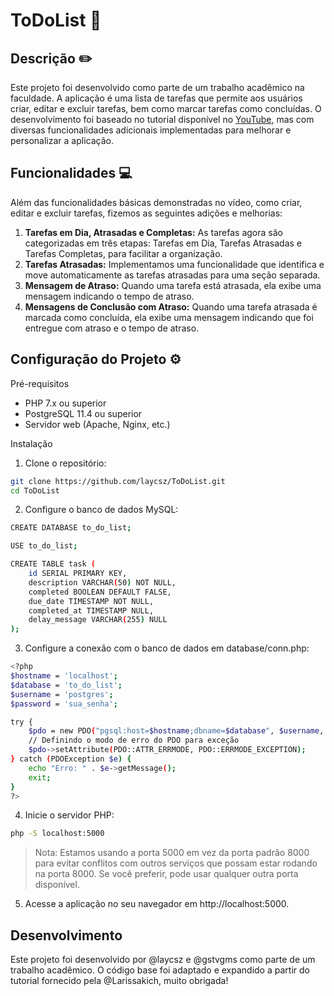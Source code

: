 # ToDoList 📝

## Descrição ✏️

<p>Este projeto foi desenvolvido como parte de um trabalho acadêmico na faculdade. A aplicação é uma lista de tarefas que permite aos usuários criar, editar e excluir tarefas, bem como marcar tarefas como concluídas. O desenvolvimento foi baseado no tutorial disponível no <a href = "https://youtu.be/7KWpDC12X7U?si=DE_iFl2mbbIJaB3A">YouTube</a>, mas com diversas funcionalidades adicionais implementadas para melhorar e personalizar a aplicação.</p>

## Funcionalidades 💻

<p>Além das funcionalidades básicas demonstradas no vídeo, como criar, editar e excluir tarefas, fizemos as seguintes adições e melhorias:</p>

1. **Tarefas em Dia, Atrasadas e Completas:** As tarefas agora são categorizadas em três etapas: Tarefas em Dia, Tarefas Atrasadas e Tarefas Completas, para facilitar a organização.
2. **Tarefas Atrasadas:** Implementamos uma funcionalidade que identifica e move automaticamente as tarefas atrasadas para uma seção separada.
3. **Mensagem de Atraso:** Quando uma tarefa está atrasada, ela exibe uma mensagem indicando o tempo de atraso.
4. **Mensagens de Conclusão com Atraso:** Quando uma tarefa atrasada é marcada como concluída, ela exibe uma mensagem indicando que foi entregue com atraso e o tempo de atraso.

## Configuração do Projeto ⚙️

Pré-requisitos

- PHP 7.x ou superior
- PostgreSQL 11.4 ou superior
- Servidor web (Apache, Nginx, etc.)

Instalação

1. Clone o repositório:

```bash
git clone https://github.com/laycsz/ToDoList.git
cd ToDoList
 ```

2. Configure o banco de dados MySQL:

```bash
CREATE DATABASE to_do_list;

USE to_do_list;

CREATE TABLE task (
    id SERIAL PRIMARY KEY,
    description VARCHAR(50) NOT NULL,
    completed BOOLEAN DEFAULT FALSE,
    due_date TIMESTAMP NOT NULL,
    completed_at TIMESTAMP NULL,
    delay_message VARCHAR(255) NULL
);

 ```

3. Configure a conexão com o banco de dados em database/conn.php:
```bash
<?php
$hostname = 'localhost';
$database = 'to_do_list';
$username = 'postgres';
$password = 'sua_senha';

try {
    $pdo = new PDO("pgsql:host=$hostname;dbname=$database", $username, $password);
    // Definindo o modo de erro do PDO para exceção
    $pdo->setAttribute(PDO::ATTR_ERRMODE, PDO::ERRMODE_EXCEPTION);
} catch (PDOException $e) {
    echo "Erro: " . $e->getMessage();
    exit;
}
?>
 ```
4. Inicie o servidor PHP:
```bash
php -S localhost:5000
 ```
> Nota: Estamos usando a porta 5000 em vez da porta padrão 8000 para evitar conflitos com outros serviços que possam estar rodando na porta 8000. Se você preferir, pode usar qualquer outra porta disponível.
5. Acesse a aplicação no seu navegador em http://localhost:5000.

## Desenvolvimento
Este projeto foi desenvolvido por @laycsz e @gstvgms como parte de um trabalho acadêmico. O código base foi adaptado e expandido a partir do tutorial fornecido pela @Larissakich, muito obrigada!


